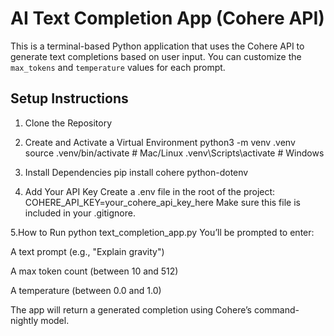 # AI Text Completion App (Cohere API)

This is a terminal-based Python application that uses the Cohere API to generate text completions based on user input. You can customize the `max_tokens` and `temperature` values for each prompt.

## Setup Instructions

1. Clone the Repository

2. Create and Activate a Virtual Environment
python3 -m venv .venv
source .venv/bin/activate  # Mac/Linux
.venv\Scripts\activate     # Windows

3. Install Dependencies
pip install cohere python-dotenv

4. Add Your API Key
Create a .env file in the root of the project:
COHERE_API_KEY=your_cohere_api_key_here
Make sure this file is included in your .gitignore.

5.How to Run
python text_completion_app.py
You’ll be prompted to enter:

A text prompt (e.g., "Explain gravity")

A max token count (between 10 and 512)

A temperature (between 0.0 and 1.0)

The app will return a generated completion using Cohere’s command-nightly model.
